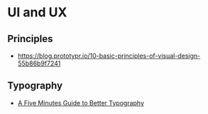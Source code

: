 # UI and UX

## Principles

- https://blog.prototypr.io/10-basic-principles-of-visual-design-55b86b9f7241

## Typography

- [A Five Minutes Guide to Better Typography](http://pierrickcalvez.com/journal/a-five-minutes-guide-to-better-typography)